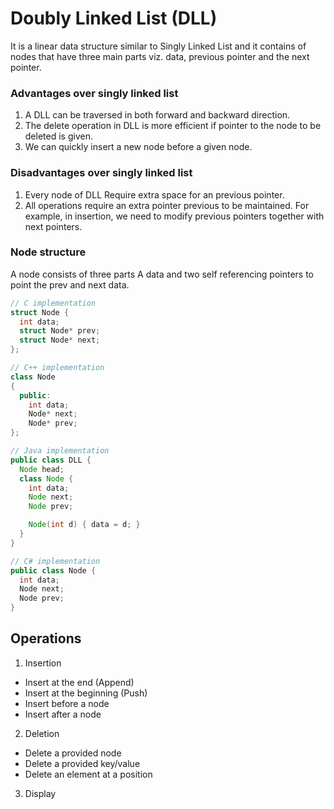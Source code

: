 # Doubly Linked List (DLL)

It is a linear data structure similar to Singly Linked List and it contains of nodes that have three main parts viz. data, previous pointer and the next pointer.

### Advantages over singly linked list

1. A DLL can be traversed in both forward and backward direction.
2. The delete operation in DLL is more efficient if pointer to the node to be deleted is given.
3. We can quickly insert a new node before a given node.

### Disadvantages over singly linked list

1. Every node of DLL Require extra space for an previous pointer.
2. All operations require an extra pointer previous to be maintained. For example, in insertion, we need to modify previous pointers together with next pointers.

### Node structure

A node consists of three parts A data and two self referencing pointers to point the prev and next data.

```c
// C implementation
struct Node {
  int data;
  struct Node* prev;
  struct Node* next;
};
```

```C++
// C++ implementation
class Node
{
  public:
    int data;
    Node* next;
    Node* prev;
};
```

```Java
// Java implementation
public class DLL {
  Node head;
  class Node {
    int data;
    Node next;
    Node prev;

    Node(int d) { data = d; }
  }
}
```

```c#
// C# implementation
public class Node {
  int data;
  Node next;
  Node prev;
}
```

## Operations

1. Insertion

- Insert at the end (Append)
- Insert at the beginning (Push)
- Insert before a node
- Insert after a node

2. Deletion

- Delete a provided node
- Delete a provided key/value
- Delete an element at a position

3. Display
